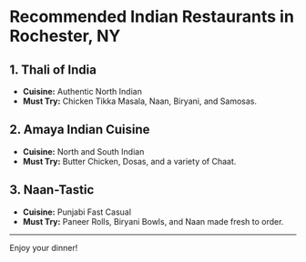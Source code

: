 # Recommended Indian Restaurants in Rochester, NY

## 1. Thali of India
- **Cuisine:** Authentic North Indian
- **Must Try:** Chicken Tikka Masala, Naan, Biryani, and Samosas.

## 2. Amaya Indian Cuisine
- **Cuisine:** North and South Indian
- **Must Try:** Butter Chicken, Dosas, and a variety of Chaat.

## 3. Naan-Tastic
- **Cuisine:** Punjabi Fast Casual
- **Must Try:** Paneer Rolls, Biryani Bowls, and Naan made fresh to order.

---

Enjoy your dinner!